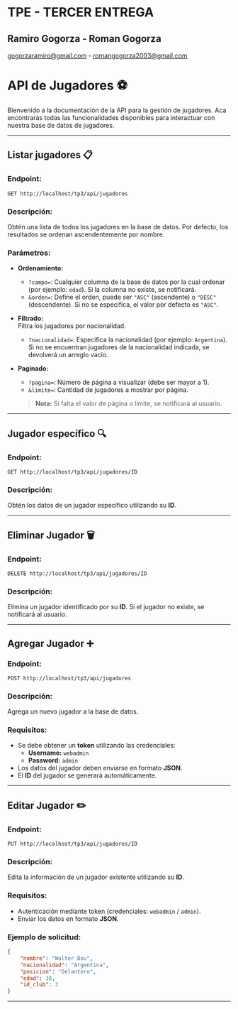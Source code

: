 
# TPE - TERCER ENTREGA

## Ramiro Gogorza - Roman Gogorza

gogorzaramiro@gmail.com - romangogorza2003@gmail.com



# API de Jugadores ⚽  

Bienvenido a la documentación de la API para la gestión de jugadores. Aca encontrarás todas las funcionalidades disponibles para interactuar con nuestra base de datos de jugadores.  

---

## **Listar jugadores** 📋  

### **Endpoint:**  
`GET http://localhost/tp3/api/jugadores`  

### **Descripción:**  
Obtén una lista de todos los jugadores en la base de datos. Por defecto, los resultados se ordenan ascendentemente por nombre.  

### **Parámetros:**  
- **Ordenamiento:**  
  - `?campo=`: Cualquier columna de la base de datos por la cual ordenar (por ejemplo: `edad`). Si la columna no existe, se notificará.  
  - `&orden=`: Define el orden, puede ser `"ASC"` (ascendente) o `"DESC"` (descendente). Si no se especifica, el valor por defecto es `"ASC"`.  

- **Filtrado:**  
  Filtra los jugadores por nacionalidad.  
  - `?nacionalidad=`: Especifica la nacionalidad (por ejemplo: `Argentina`). Si no se encuentran jugadores de la nacionalidad indicada, se devolverá un arreglo vacío.  

- **Paginado:**  
  - `?pagina=`: Número de página a visualizar (debe ser mayor a 1).  
  - `&limite=`: Cantidad de jugadores a mostrar por página.  
  > **Nota:** Si falta el valor de página o límite, se notificará al usuario.  

---

## **Jugador específico** 🔍  

### **Endpoint:**  
`GET http://localhost/tp3/api/jugadores/ID`  

### **Descripción:**  
Obtén los datos de un jugador específico utilizando su **ID**.  

---

## **Eliminar Jugador** 🗑  

### **Endpoint:**  
`DELETE http://localhost/tp3/api/jugadores/ID`  

### **Descripción:**  
Elimina un jugador identificado por su **ID**. Si el jugador no existe, se notificará al usuario.  

---

## **Agregar Jugador** ➕  

### **Endpoint:**  
`POST http://localhost/tp3/api/jugadores`  

### **Descripción:**  
Agrega un nuevo jugador a la base de datos.  

### **Requisitos:**  
- Se debe obtener un **token** utilizando las credenciales:  
  - **Username:** `webadmin`  
  - **Password:** `admin`  
- Los datos del jugador deben enviarse en formato **JSON**.  
- El **ID** del jugador se generará automáticamente.  

---

## **Editar Jugador** ✏️  

### **Endpoint:**  
`PUT http://localhost/tp3/api/jugadores/ID`  

### **Descripción:**  
Edita la información de un jugador existente utilizando su **ID**.  

### **Requisitos:**  
- Autenticación mediante token (credenciales: `webadmin` / `admin`).  
- Enviar los datos en formato **JSON**.  

### **Ejemplo de solicitud:**  
```json
{
    "nombre": "Walter Bou",
    "nacionalidad": "Argentina",
    "posicion": "Delantero",
    "edad": 30,
    "id_club": 3
}
```  

---
